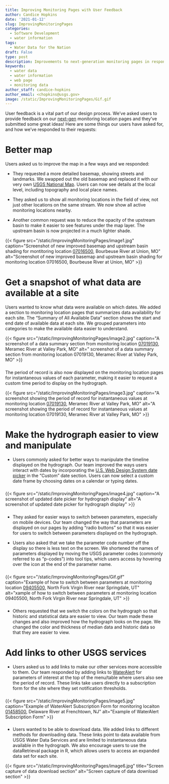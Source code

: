 ```yaml
---
title: Improving Monitoring Pages with User Feedback
author: Candice Hopkins
date: '2021-01-12'
slug: ImprovingMonitoringPages
categories:
  - Software Development
  - water information
tags:
  - Water Data for the Nation
draft: False
type: post
description: Improvements to next-generation monitoring pages in response to user feedback
keywords: 
  - water data
  - water information
  - web page
  - monitoring data
author_staff: candice-hopkins
author_email: <chopkins@usgs.gov>
image: /static/ImprovingMonitoringPages/Gif.gif
---
```








User feedback is a vital part of our design process. We’ve asked users
to provide feedback on our
[next-gen](https://waterdata.usgs.gov/blog/wdfn-tng/) monitoring
location pages and they’ve submitted some great ideas! Here are some
things our users have asked for, and how we’ve responded to their
requests:

# Better map

Users asked us to improve the map in a few ways and we responded:

-   They requested a more detailed basemap, showing streets and
    landmarks. We swapped out the old basemap and replaced it with our
    very own [USGS National
    Map](https://www.usgs.gov/core-science-systems/national-geospatial-program/national-map).
    Users can now see details at the local level, including topography
    and local place names.

-   They asked us to show all monitoring locations in the field of view,
    not just other locations on the same stream. We now show all active
    monitoring locations nearby.

-   Another common request was to reduce the opacity of the upstream
    basin to make it easier to see features under the map layer. The
    upstream basin is now projected in a much lighter shade.



{{< figure src="/static/ImprovingMonitoringPages/image1.jpg" 
caption="Screenshot of new improved basemap and upstream basin shading for montitoring location [07016500](https://waterdata.usgs.gov/monitoring-location/07016500/#parameterCode=00065), Bourbeuse River at Union, MO"  alt="Screenshot of new improved basemap and upstream basin shading for monitoring location 07016500, Bourbeuse River at Union, MO" >}}




### 

# Get a snapshot of what data are available at a site

Users wanted to know what data were available on which dates. We added a
section to monitoring location pages that summarizes data availability
for each site. The “Summary of All Available Data” section shows the
start and end date of available data at each site. We grouped parameters
into categories to make the available data easier to understand.

{{< figure src="/static/ImprovingMonitoringPages/image2.jpg" 
caption="A screenshot of a data summary section from monitoring location [07019130](https://waterdata.usgs.gov/monitoring-location/07019130/#parameterCode=00065), Meramec River at Valley Park, MO"  alt=" screenshot of a data summary section from monitoring location 07019130, Meramec River at Valley Park, MO" >}}




###

The period of record is also now displayed on the monitoring location
pages for instantaneous values of each parameter, making it easier to
request a custom time period to display on the hydrograph.

{{< figure src="/static/ImprovingMonitoringPages/image3.jpg" 
caption="A screenshot showing the period of record for instantaneous values at monitoring location [07019130](https://waterdata.usgs.gov/monitoring-location/07019130/#parameterCode=00065), Meramec River at Valley Park, MO"  alt="A screenshot showing the period of record for instantaneous values at monitoring location 07019130, Meramec River at Valley Park, MO" >}}




### 



# Make the hydrograph easier to view and manipulate

-   Users commonly asked for better ways to manipulate the timeline
    displayed on the hydrograph. Our team improved the ways users
    interact with dates by incorporating the [U.S. Web Design System
    date
    picker](https://designsystem.digital.gov/form-controls/05-date-picker/)
    in the “Custom” date section. Users can now select a custom date
    frame by choosing dates on a calendar or typing dates.

###


{{< figure src="/static/ImprovingMonitoringPages/image4.jpg" 
caption="A screenshot of updated date picker for hydrograph display"  alt="A screenshot of updated date picker for hydrograph display" >}}



###

-   They asked for easier ways to switch between parameters, especially
    on mobile devices. Our team changed the way that parameters are
    displayed on our pages by adding “radio buttons” so that it was
    easier for users to switch between parameters displayed on the
    hydrograph.

-   Users also asked that we take the parameter code number off the
    display so there is less text on the screen. We shortened the names
    of parameters displayed by moving the USGS parameter codes (commonly
    referred to as “p-codes”) into tool tips, which users access by
    hovering over the icon at the end of the parameter name.

###



{{< figure src="/static/ImprovingMonitoringPages/Gif.gif" 
caption="Example of how to switch between parameters at monitoring location [09405500](https://waterdata.usgs.gov/monitoring-location/09405500/#parameterCode=00065), North Fork Virgin River near Springdale, UT" alt="xample of how to switch between parameters at monitoring location 09405500, North Fork Virgin River near Springdale, UT" >}}






###

-   Others requested that we switch the colors on the hydrograph so that
    historic and statistical data are easier to view. Our team made these changes and also
    improved how the hydrograph looks on the page. We changed the color
    and thickness of median data and historic data so that they are
    easier to view.

### 

# Add links to other USGS services

-   Users asked us to add links to make our other services more
    accessible to them. Our team responded by adding links to
    [WaterAlert](https://maps.waterdata.usgs.gov/mapper/wateralert/) for
    parameters of interest at the top of the menu/table where users also
    see the period of record. These links take users directly to a
    subscription form for the site where they set notification
    thresholds.

###

{{< figure src="/static/ImprovingMonitoringPages/image5.jpg" 
caption="Example of WaterAlert Subscription Form for monitoring locaiton [01458500](https://waterdata.usgs.gov/monitoring-location/01458500/#parameterCode=00065), Delaware River at Frenchtown, NJ" alt="Example of WaterAlert Subscription Form" >}}
###

-   Users wanted to be able to download data. We added links to
    different methods for downloading data. These links point to data
    available from USGS Water Data Services and are limited to
    instantaneous data available in the hydrograph. We also encourage
    users to use the dataRetrieval package in R, which allows users to
    access an expanded data set for each site.


{{< figure src="/static/ImprovingMonitoringPages/image6.jpg" 
title="Screen capture of data download section" alt="Screen capture of data download section" >}}


### 
